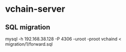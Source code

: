 # vchain-server

## SQL migration
mysql -h 192.168.38.128 -P 4306 -uroot -proot vchaind < migration/1/forward.sql
